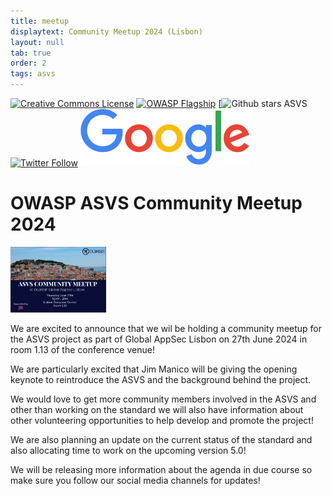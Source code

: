 ```yaml
---
title: meetup
displaytext: Community Meetup 2024 (Lisbon)
layout: null
tab: true
order: 2
tags: asvs
---
```

[![Creative Commons License](https://licensebuttons.net/l/by-sa/4.0/88x31.png)](https://creativecommons.org/licenses/by-sa/4.0/ "CC BY-SA 4.0")
[![OWASP Flagship](https://img.shields.io/badge/owasp-flagship%20project-48A646.svg)](https://www.owasp.org/index.php/Category:OWASP_Project#tab=Project_Inventory)
[![Github stars ASVS](https://img.shields.io/github/stars/OWASP/asvs?label=Stars%20ASVS&style=social)
[![Twitter Follow](https://img.shields.io/twitter/follow/OWASP_ASVS.svg?style=social&label=Follow)](https://twitter.com/OWASP_ASVS)
[![LinkedIn Follow](./assets/images/googlelogo.png)](https://www.linkedin.com/company/owasp-asvs)

# OWASP ASVS Community Meetup 2024

<img src="./assets/images/ASVS_Community_Meetup_Lisbon.png" height=105>

We are excited to announce that we wil be holding a community meetup for the ASVS project as part of Global AppSec Lisbon on 27th June 2024 in room 1.13 of the conference venue!

We are particularly excited that Jim Manico will be giving the opening keynote to reintroduce the ASVS and the background behind the project.

We would love to get more community members involved in the ASVS and other than working on the standard we will also have information about other volunteering opportunities to help develop and promote the project!

We are also planning an update on the current status of the standard and also allocating time to work on the upcoming version 5.0!

We will be releasing more information about the agenda in due course so make sure you follow our social media channels for updates!


